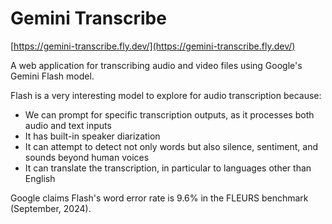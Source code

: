 # Gemini Transcribe

[https://gemini-transcribe.fly.dev/](https://gemini-transcribe.fly.dev/)

A web application for transcribing audio and video files using Google's Gemini Flash model.

Flash is a very interesting model to explore for audio transcription because:

- We can prompt for specific transcription outputs, as it processes both audio and text inputs
- It has built-in speaker diarization
- It can attempt to detect not only words but also silence, sentiment, and sounds beyond human voices
- It can translate the transcription, in particular to languages other than English

Google claims Flash's word error rate is 9.6% in the FLEURS benchmark (September, 2024).
